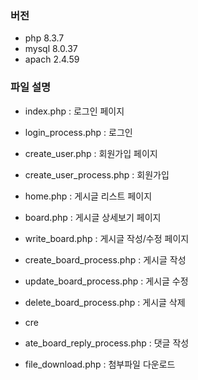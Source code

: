 ### 버전
- php 8.3.7
- mysql 8.0.37
- apach 2.4.59




### 파일 설명
- index.php : 로그인 페이지
- login_process.php : 로그인


- create_user.php : 회원가입 페이지
- create_user_process.php : 회원가입 


- home.php : 게시글 리스트 페이지
- board.php : 게시글 상세보기 페이지


- write_board.php : 게시글 작성/수정 페이지
- create_board_process.php : 게시글 작성
- update_board_process.php : 게시글 수정
- delete_board_process.php : 게시글 삭제

- cre
- ate_board_reply_process.php : 댓글 작성
- file_download.php : 첨부파일 다운로드

